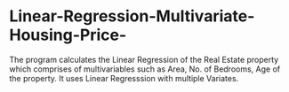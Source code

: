 # Linear-Regression-Multivariate-Housing-Price-
The program calculates the Linear Regression of the Real Estate property which comprises of multivariables such as Area, No. of Bedrooms, Age of the property.
It uses Linear Regresssion with multiple Variates.
